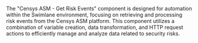 The "Censys ASM - Get Risk Events" component is designed for automation within the Swimlane environment, focusing on retrieving and processing risk events from the Censys ASM platform. This component utilizes a combination of variable creation, data transformation, and HTTP request actions to efficiently manage and analyze data related to security risks.
